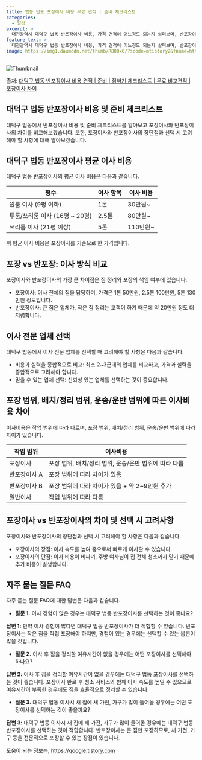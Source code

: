 ```yaml
---
title: 법동 반포 포장이사 비용 무료 견적 | 준비 체크리스트
categories:
  - 일상
excerpt: >
  대전광역시 대덕구 법동 반포장이사 비용, 가격 견적이 어느정도 되는지 살펴보며, 반포장이사를 준비함에 있어 짐싸기 준비 체크리스트가 무엇인지 보겠습니다. 마지막으로 포장이사와 차이점을 통해 무료 비교견적으로 어떤 것이 더 합리적인 선택인지 공유 드립니다.대덕구 법동 포장이사 견적 샘플 보기 👈 클릭대덕구 법동 포장이사 가격 살펴보기 👈 클릭대덕구 법동 반포장이사 평균 이사 비용평수대덕구 법동 평균 이사 비용원룸 이사9평 이하 (1톤)30만원~투룸/쓰리룸 이사16평 ~ 20평 (2.5톤)80만원~쓰리룸 이사21평 (5톤) ~110만원~우리집 무료 이사견적 받기 👈 클릭포장 vs 반포장: 이사 방식 비교이사할 때 포장과 반포장의 가장 큰 차이점은 짐 정리와 포장의 책임 여부에 있습니다.포장이사: 이사 ..
feature_text: >
  대전광역시 대덕구 법동 반포장이사 비용, 가격 견적이 어느정도 되는지 살펴보며, 반포장이사를 준비함에 있어 짐싸기 준비 체크리스트가 무엇인지 보겠습니다. 마지막으로 포장이사와 차이점을 통해 무료 비교견적으로 어떤 것이 더 합리적인 선택인지 공유 드립니다.대덕구 법동 포장이사 견적 샘플 보기 👈 클릭대덕구 법동 포장이사 가격 살펴보기 👈 클릭대덕구 법동 반포장이사 평균 이사 비용평수대덕구 법동 평균 이사 비용원룸 이사9평 이하 (1톤)30만원~투룸/쓰리룸 이사16평 ~ 20평 (2.5톤)80만원~쓰리룸 이사21평 (5톤) ~110만원~우리집 무료 이사견적 받기 👈 클릭포장 vs 반포장: 이사 방식 비교이사할 때 포장과 반포장의 가장 큰 차이점은 짐 정리와 포장의 책임 여부에 있습니다.포장이사: 이사 ..
image: https://img1.daumcdn.net/thumb/R800x0/?scode=mtistory2&fname=https%3A%2F%2Fblog.kakaocdn.net%2Fdn%2FzJzf2%2FbtsHcurOkh1%2FQfwKdk39KIYQpzcwQ06jKK%2Fimg.webp
---
```


![Thumbnail](https://img1.daumcdn.net/thumb/R800x0/?scode=mtistory2&fname=https%3A%2F%2Fblog.kakaocdn.net%2Fdn%2FzJzf2%2FbtsHcurOkh1%2FQfwKdk39KIYQpzcwQ06jKK%2Fimg.webp)

<p>출처: <a href="https://qoogle.tistory.com/9640" rel="dofollow">대덕구 법동 반포장이사 비용 견적 | 준비 | 짐싸기 체크리스트 | 무료 비교견적 | 포장이사 차이</a> </p>

## 대덕구 법동 반포장이사 비용 및 준비 체크리스트

대덕구 법동에서 반포장이사 비용 및 준비 체크리스트를 알아보고 포장이사와 반포장이사의 차이를 비교해보겠습니다. 또한, 포장이사와 반포장이사의
장단점과 선택 시 고려해야 할 사항에 대해 알아보겠습니다.

## 대덕구 법동 반포장이사 평균 이사 비용

대덕구 법동 반포장이사의 평균 이사 비용은 다음과 같습니다.

**평수** | **이사 항목** | **이사 비용**  
---|---|---  
원룸 이사 (9평 이하) | 1톤 | 30만원~  
투룸/쓰리룸 이사 (16평 ~ 20평) | 2.5톤 | 80만원~  
쓰리룸 이사 (21평 이상) | 5톤 | 110만원~  
  
위 평균 이사 비용은 포장이사를 기준으로 한 가격입니다.

## 포장 vs 반포장: 이사 방식 비교

포장이사와 반포장이사의 가장 큰 차이점은 짐 정리와 포장의 책임 여부에 있습니다.

  * 포장이사: 이사 전체의 짐을 담당하며, 가격은 1톤 50만원, 2.5톤 100만원, 5톤 130만원 정도입니다.
  * 반포장이사: 큰 짐은 업체가, 작은 짐 정리는 고객이 하기 때문에 약 20만원 정도 더 저렴합니다.

## 이사 전문 업체 선택

대덕구 법동에서 이사 전문 업체를 선택할 때 고려해야 할 사항은 다음과 같습니다.

  * 비용과 실력을 종합적으로 비교: 최소 2~3군데의 업체를 비교하고, 가격과 실력을 종합적으로 고려해야 합니다.
  * 믿을 수 있는 업체 선택: 신뢰성 있는 업체를 선택하는 것이 중요합니다.

## 포장 범위, 배치/정리 범위, 운송/운반 범위에 따른 이사비용 차이

이사비용은 작업 범위에 따라 다르며, 포장 범위, 배치/정리 범위, 운송/운반 범위에 따라 차이가 있습니다.

**작업 범위** | **이사비용**  
---|---  
포장이사 | 포장 범위, 배치/정리 범위, 운송/운반 범위에 따라 다름  
반포장이사 A | 포장 범위에 따라 차이가 있음  
반포장이사 B | 포장 범위에 따라 차이가 있음 + 약 2~9만원 추가  
일반이사 | 작업 범위에 따라 다름  
  
## 포장이사 vs 반포장이사의 차이 및 선택 시 고려사항

포장이사와 반포장이사의 장단점과 선택 시 고려해야 할 사항은 다음과 같습니다.

  * 포장이사의 장점: 이사 속도를 높여 줌으로써 빠르게 이사할 수 있습니다.
  * 포장이사의 단점: 이사 비용이 비싸며, 주방 여사님이 집 전체 청소까지 맡기 때문에 추가 비용이 발생합니다.

## 자주 묻는 질문 FAQ

자주 묻는 질문 FAQ에 대한 답변은 다음과 같습니다.

  * **질문 1.** 이사 경험이 많은 경우는 대덕구 법동 반포장이사를 선택하는 것이 좋나요?

**답변 1:** 만약 이사 경험이 많다면 대덕구 법동 반포장이사가 더 적합할 수 있습니다. 반포장이사는 작은 짐을 직접 포장해야 하지만,
경험이 있는 경우에는 선택할 수 있는 옵션이 많을 것입니다.

  * **질문 2.** 이사 후 짐을 정리할 여유시간이 없을 경우에는 어떤 포장이사를 선택해야 하나요?

**답변 2:** 이사 후 짐을 정리할 여유시간이 없을 경우에는 대덕구 법동 포장이사를 선택하는 것이 좋습니다. 포장이사 완료 후 청소
서비스와 함께 이사 속도를 높일 수 있으므로 여유시간이 부족한 경우에도 짐을 효율적으로 정리할 수 있습니다.

  * **질문 3.** 대덕구 법동 이사시 새 집에 새 가전, 가구가 많이 들어올 경우에는 어떤 포장이사를 선택하는 것이 좋을까요?

**답변 3:** 대덕구 법동 이사시 새 집에 새 가전, 가구가 많이 들어올 경우에는 대덕구 법동 반포장이사를 선택하는 것이 적합합니다.
반포장이사는 큰 짐만 포장하므로, 새 가전, 가구 등을 전문적으로 포장할 수 있는 장점이 있습니다.



 

도움이 되는 정보는, <a href="https://qoogle.tistory.com" rel="dofollow">https://qoogle.tistory.com</a>


